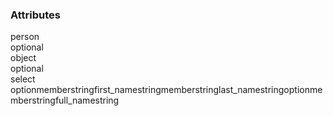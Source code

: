 <div class="attributes">
    <div class="attributesTitle">
        <h3 class="attributesTitleText">Attributes</h3></div>
    <div class="attributesList">
        <div class="attributeObject">
            <div class="attributeObjectMembers">
                <div class="attributeObjectMemberContainer">
                    <div class="attributeObjectMember isExpanded isExpandableCollapsible isObject">
                        <div class="attributeObjectMemberToggle">
                            <div class="attributeToggle isExpanded"><span class="attributeToggleIcon"></span></div>
                        </div>
                        <div class="attributeObjectMemberKey">
                            <div class="attributeKey">person</div>
                        </div>
                        <div class="attributeObjectMemberRequirement">
                            <div class="attributeRequirement isOptional"><span class="attributeRequirementIcon"></span><span class="attributeRequirementTooltip"><div class="attributeTooltip"><span class="attributeTooltipText">optional</span></div>
                            </span>
                        </div>
                    </div>
                    <div class="attributeObjectMemberDescription">
                        <noscript></noscript>
                    </div>
                    <div class="attributeObjectMemberType">
                        <div class="attributeType">object</div>
                    </div>
                    <div class="attributeObjectMemberValue">
                        <div class="attributeObject">
                            <div class="attributeObjectMembers">
                                <div class="attributeObjectMemberContainer">
                                    <div class="attributeObjectMember isExpanded">
                                        <div class="attributeObjectMemberToggle">
                                            <div class="attributeToggle isExpanded"><span class="attributeToggleIcon"></span></div>
                                        </div>
                                        <div class="attributeObjectMemberKey">
                                            <noscript></noscript>
                                        </div>
                                        <div class="attributeObjectMemberRequirement">
                                            <div class="attributeRequirement isOptional"><span class="attributeRequirementIcon"></span><span class="attributeRequirementTooltip"><div class="attributeTooltip"><span class="attributeTooltipText">optional</span></div>
                                            </span>
                                        </div>
                                    </div>
                                    <div class="attributeObjectMemberDescription">
                                        <noscript></noscript>
                                    </div>
                                    <div class="attributeObjectMemberType">
                                        <div class="attributeType">select</div>
                                    </div>
                                    <div class="attributeObjectMemberValue">
                                        <div class="attributeValue">optionmemberstringfirst_namestringmemberstringlast_namestringoptionmemberstringfull_namestring</div>
                                    </div>
                                </div>
                            </div>
                        </div>
                    </div>
                </div>
            </div>
        </div>
    </div>
</div>
</div>
</div>